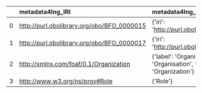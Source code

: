 |    | metadata4Ing_IRI                           | metadata4Ing_DESC                                                                                | OBI_IRI                                    | OBI_DESC                                              |
|---:|:-------------------------------------------|:-------------------------------------------------------------------------------------------------|:-------------------------------------------|:------------------------------------------------------|
|  0 | http://purl.obolibrary.org/obo/BFO_0000015 | {'iri': 'http://purl.obolibrary.org/obo/BFO_0000015'}                                            | http://purl.obolibrary.org/obo/BFO_0000015 | {'iri': 'http://purl.obolibrary.org/obo/BFO_0000015'} |
|  1 | http://purl.obolibrary.org/obo/BFO_0000017 | {'iri': 'http://purl.obolibrary.org/obo/BFO_0000017'}                                            | http://purl.obolibrary.org/obo/BFO_0000017 | {'iri': 'http://purl.obolibrary.org/obo/BFO_0000017'} |
|  2 | http://xmlns.com/foaf/0.1/Organization     | {'label': 'Organization', 'prefLabel': 'Organisation', 'altLabel': None, 'name': 'Organization'} | http://purl.obolibrary.org/obo/OBI_0000245 | {'label': 'Organization'}                             |
|  3 | http://www.w3.org/ns/prov#Role             | {'Role'}                                                                                         | http://purl.obolibrary.org/obo/BFO_0000023 | {'label': 'Role', 'prefLabel': 'Role'}                |